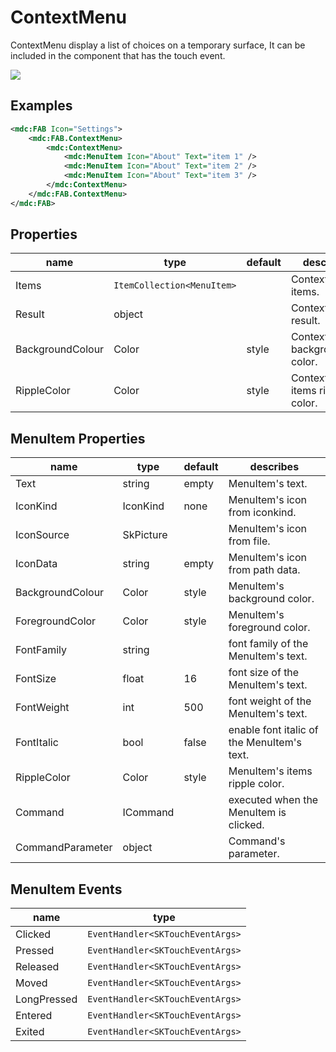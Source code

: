 # ContextMenu

ContextMenu display a list of choices on a temporary surface, It can be included in the component that has the touch event.



![](/assets/context-menus.png)


## Examples

```xml
<mdc:FAB Icon="Settings">
	<mdc:FAB.ContextMenu>
        <mdc:ContextMenu>
            <mdc:MenuItem Icon="About" Text="item 1" />
            <mdc:MenuItem Icon="About" Text="item 2" />
            <mdc:MenuItem Icon="About" Text="item 3" />
    	</mdc:ContextMenu>
	</mdc:FAB.ContextMenu>
</mdc:FAB>
```



## Properties

| name             | type                       | default | describes                         |
| ---------------- | -------------------------- | ------- | --------------------------------- |
| Items            | `ItemCollection<MenuItem>` |         | ContextMenu's items.              |
| Result           | object                     |         | ContextMenu's result.             |
| BackgroundColour | Color                      | style   | ContextMenu's background color.   |
| RippleColor      | Color                      | style   | ContextMenu's items ripple color. |



## MenuItem Properties

| name             | type      | default | describes                                  |
| ---------------- | --------- | ------- | ------------------------------------------ |
| Text             | string    | empty   | MenuItem's text.                           |
| IconKind         | IconKind  | none    | MenuItem's icon from iconkind.             |
| IconSource       | SkPicture |         | MenuItem's icon from file.                 |
| IconData         | string    | empty   | MenuItem's icon from path data.            |
| BackgroundColour | Color     | style   | MenuItem's background color.               |
| ForegroundColor  | Color     | style   | MenuItem's foreground color.               |
| FontFamily       | string    |         | font family of the MenuItem's text.        |
| FontSize         | float     | 16      | font size of the MenuItem's text.          |
| FontWeight       | int       | 500     | font weight of the MenuItem's text.        |
| FontItalic       | bool      | false   | enable font italic of the MenuItem's text. |
| RippleColor      | Color     | style   | MenuItem's items ripple color.             |
| Command          | ICommand  |         | executed when the MenuItem is clicked.     |
| CommandParameter | object    |         | Command's parameter.                       |



## MenuItem Events

| name        | type                             |
| ----------- | -------------------------------- |
| Clicked     | `EventHandler<SKTouchEventArgs>` |
| Pressed     | `EventHandler<SKTouchEventArgs>` |
| Released    | `EventHandler<SKTouchEventArgs>` |
| Moved       | `EventHandler<SKTouchEventArgs>` |
| LongPressed | `EventHandler<SKTouchEventArgs>` |
| Entered     | `EventHandler<SKTouchEventArgs>` |
| Exited      | `EventHandler<SKTouchEventArgs>` |